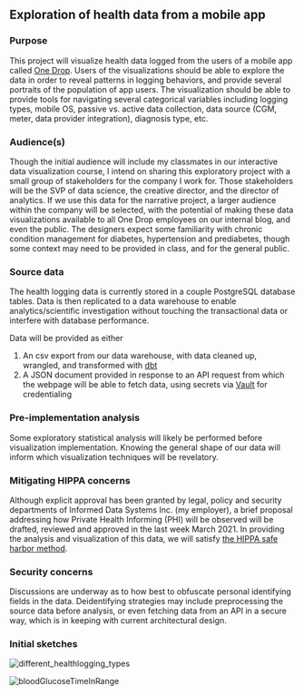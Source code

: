 ## Exploration of health data from a mobile app

### Purpose

This project will visualize health data logged from the users of a mobile app called [One Drop](https://onedrop.today/). Users of the visualizations should be able to explore the data in order to reveal patterns in logging behaviors, and provide several portraits of the population of app users. The visualization should be able to provide tools for navigating several categorical variables including logging types, mobile OS, passive vs. active data collection, data source (CGM, meter, data provider integration), diagnosis type, etc.

### Audience(s)

Though the initial audience will include my classmates in our interactive data visualization course, I intend on sharing this exploratory project with a small group of stakeholders for the company I work for. Those stakeholders will be the SVP of data science, the creative director, and the director of analytics. If we use this data for the narrative project, a larger audience within the company will be selected, with the potential of making these data visualizations available to all One Drop employees on our internal blog, and even the public. The designers expect some familiarity with chronic condition management for diabetes, hypertension and prediabetes, though some context may need to be provided in class, and for the general public.

### Source data

The health logging data is currently stored in a couple PostgreSQL database tables. Data is then replicated to a data warehouse to enable analytics/scientific investigation without touching the transactional data or interfere with database performance.


Data will be provided as either 

1. An csv export from our data warehouse, with data cleaned up, wrangled, and transformed with [dbt](https://www.getdbt.com/)
1. A JSON document provided in response to an API request from which the webpage will be able to fetch data, using secrets via [Vault](https://www.vaultproject.io/) for credentialing

### Pre-implementation analysis

Some exploratory statistical analysis will likely be performed before visualization implementation. Knowing the general shape of our data will inform which visualization techniques will be revelatory.

### Mitigating HIPPA concerns

Although explicit approval has been granted by legal, policy and security departments of Informed Data Systems Inc. (my employer), a brief proposal addressing how Private Health Informing (PHI) will be observed will be drafted, reviewed and approved in the last week March 2021. In providing the analysis and visualization of this data, we will satisfy [the HIPPA safe harbor method](https://www.hhs.gov/hipaa/for-professionals/privacy/special-topics/de-identification/index.html#safeharborguidance).

### Security concerns

Discussions are underway as to how best to obfuscate personal identifying fields in the data. Deidentifying strategies may include preprocessing the source data before analysis, or even fetching data from an API in a secure way, which is in keeping with current architectural design. 

### Initial sketches

![different_healthlogging_types](https://user-images.githubusercontent.com/603858/112036050-93ca9280-8b16-11eb-80fe-34aed636f29e.png)

![bloodGlucoseTimeInRange](https://user-images.githubusercontent.com/603858/112036060-962cec80-8b16-11eb-800e-6ead7aa26a58.png)

